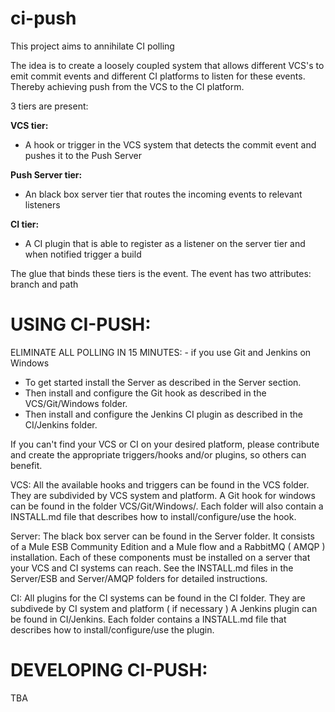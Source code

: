 ci-push
=======

This project aims to annihilate CI polling

The idea is to create a loosely coupled system that allows different VCS's to emit commit events and different CI platforms to listen for these events.
Thereby achieving push from the VCS to the CI platform.

3 tiers are present:

<b>VCS tier:</b>
- A hook or trigger in the VCS system that detects the commit event and pushes it to the Push Server

<b>Push Server tier:</b>
- An black box server tier that routes the incoming events to relevant listeners

<b>CI tier:</b>
- A CI plugin that is able to register as a listener on the server tier and when notified trigger a build

The glue that binds these tiers is the event. The event has two attributes: branch and path


USING CI-PUSH:
==============
ELIMINATE ALL POLLING IN 15 MINUTES: - if you use Git and Jenkins on Windows
- To get started install the Server as described in the Server section.
- Then install and configure the Git hook as described in the VCS/Git/Windows folder.
- Then install and configure the Jenkins CI plugin as described in the CI/Jenkins folder. 

If you can't find your VCS or CI on your desired platform, please contribute and create the appropriate triggers/hooks and/or plugins, so others can benefit.



VCS:
	All the available hooks and triggers can be found in the VCS folder. They are subdivided by VCS system and platform.
A Git hook for windows can be found in the folder VCS/Git/Windows/. Each folder will also contain a INSTALL.md file that describes
how to install/configure/use the hook.

Server:
	The black box server can be found in the Server folder. It consists of a Mule ESB Community Edition and a Mule flow and a RabbitMQ ( AMQP ) installation.
Each of these components must be installed on a server that your VCS and CI systems can reach. See the INSTALL.md files in the Server/ESB and Server/AMQP
folders for detailed instructions.

CI:
	All plugins for the CI systems can be found in the CI folder. They are subdivede by CI system and platform ( if necessary )
A Jenkins plugin can be found in CI/Jenkins. Each folder contains a INSTALL.md file that describes how to install/configure/use the plugin.
	
	
	
DEVELOPING CI-PUSH:
===================
TBA	